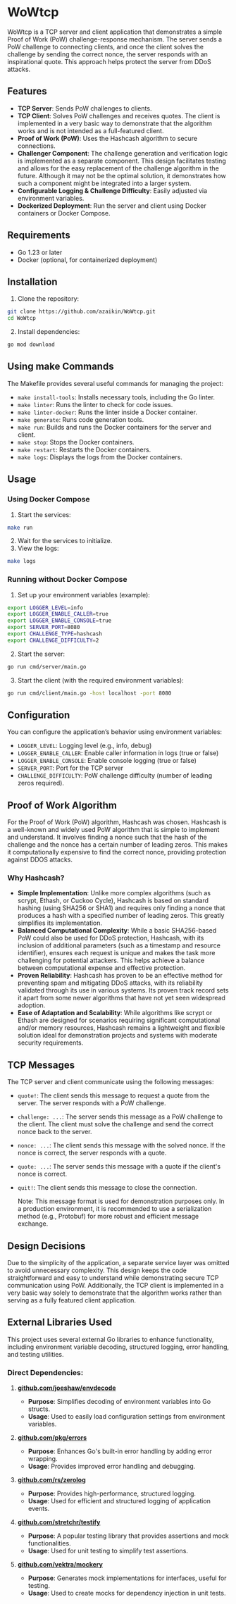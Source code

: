 # WoWtcp

WoWtcp is a TCP server and client application that demonstrates a simple Proof of Work (PoW) challenge-response mechanism. The server sends a PoW challenge to connecting clients, and once the client solves the challenge by sending the correct nonce, the server responds with an inspirational quote. This approach helps protect the server from DDoS attacks.

## Features

- **TCP Server**: Sends PoW challenges to clients.
- **TCP Client**: Solves PoW challenges and receives quotes. The client is implemented in a very basic way to demonstrate that the algorithm works and is not intended as a full-featured client.
- **Proof of Work (PoW)**: Uses the Hashcash algorithm to secure connections.
- **Challenger Component**: The challenge generation and verification logic is implemented as a separate component. This design facilitates testing and allows for the easy replacement of the challenge algorithm in the future. Although it may not be the optimal solution, it demonstrates how such a component might be integrated into a larger system.
- **Configurable Logging & Challenge Difficulty**: Easily adjusted via environment variables.
- **Dockerized Deployment**: Run the server and client using Docker containers or Docker Compose.

## Requirements

- Go 1.23 or later
- Docker (optional, for containerized deployment)

## Installation

1. Clone the repository:

```sh
git clone https://github.com/azaikin/WoWtcp.git
cd WoWtcp
```

2. Install dependencies:

```sh 
go mod download
```

## Using make Commands

The Makefile provides several useful commands for managing the project:

- `make install-tools`: Installs necessary tools, including the Go linter.
- `make linter`: Runs the linter to check for code issues.
- `make linter-docker`: Runs the linter inside a Docker container.
- `make generate`: Runs code generation tools.
- `make run`: Builds and runs the Docker containers for the server and client.
- `make stop`: Stops the Docker containers.
- `make restart`: Restarts the Docker containers.
- `make logs`: Displays the logs from the Docker containers.

## Usage

### Using Docker Compose

1. Start the services:
```sh
make run
```

2. Wait for the services to initialize.
3. View the logs: 
```sh
make logs
```

### Running without Docker Compose

1. Set up your environment variables (example):
```bash 
export LOGGER_LEVEL=info
export LOGGER_ENABLE_CALLER=true
export LOGGER_ENABLE_CONSOLE=true
export SERVER_PORT=8080
export CHALLENGE_TYPE=hashcash
export CHALLENGE_DIFFICULTY=2
```

2. Start the server:
```sh 
go run cmd/server/main.go
```

3. Start the client (with the required environment variables):
```sh
go run cmd/client/main.go -host localhost -port 8080
```

## Configuration

You can configure the application’s behavior using environment variables:

- `LOGGER_LEVEL`: Logging level (e.g., info, debug)
- `LOGGER_ENABLE_CALLER`: Enable caller information in logs (true or false)
- `LOGGER_ENABLE_CONSOLE`: Enable console logging (true or false)
- `SERVER_PORT`: Port for the TCP server
- `CHALLENGE_DIFFICULTY`: PoW challenge difficulty (number of leading zeros required).

## Proof of Work Algorithm

For the Proof of Work (PoW) algorithm, Hashcash was chosen. Hashcash is a well-known and widely used PoW algorithm that is simple to implement and understand. It involves finding a nonce such that the hash of the challenge and the nonce has a certain number of leading zeros. This makes it computationally expensive to find the correct nonce, providing protection against DDOS attacks.

### Why Hashcash?
- **Simple Implementation**: 
    Unlike more complex algorithms (such as scrypt, Ethash, or Cuckoo Cycle), Hashcash is based on standard hashing (using SHA256 or SHA1) and requires only finding a nonce that produces a hash with a specified number of leading zeros. This greatly simplifies its implementation.
- **Balanced Computational Complexity**:
    While a basic SHA256-based PoW could also be used for DDoS protection, Hashcash, with its inclusion of additional parameters (such as a timestamp and resource identifier), ensures each request is unique and makes the task more challenging for potential attackers. This helps achieve a balance between computational expense and effective protection.
- **Proven Reliability**:
    Hashcash has proven to be an effective method for preventing spam and mitigating DDoS attacks, with its reliability validated through its use in various systems. Its proven track record sets it apart from some newer algorithms that have not yet seen widespread adoption.
- **Ease of Adaptation and Scalability**:
    While algorithms like scrypt or Ethash are designed for scenarios requiring significant computational and/or memory resources, Hashcash remains a lightweight and flexible solution ideal for demonstration projects and systems with moderate security requirements.

## TCP Messages

The TCP server and client communicate using the following messages:
- `quote!`: The client sends this message to request a quote from the server. The server responds with a PoW challenge.
- `challenge: ...`: The server sends this message as a PoW challenge to the client. The client must solve the challenge and send the correct nonce back to the server.
- `nonce: ...`: The client sends this message with the solved nonce. If the nonce is correct, the server responds with a quote.
- `quote: ...`: The server sends this message with a quote if the client's nonce is correct.
- `quit!`: The client sends this message to close the connection.

	Note: This message format is used for demonstration purposes only. In a production environment, it is recommended to use a serialization method (e.g., Protobuf) for more robust and efficient message exchange.

## Design Decisions

Due to the simplicity of the application, a separate service layer was omitted to avoid unnecessary complexity. This design keeps the code straightforward and easy to understand while demonstrating secure TCP communication using PoW. Additionally, the TCP client is implemented in a very basic way solely to demonstrate that the algorithm works rather than serving as a fully featured client application.

## External Libraries Used

This project uses several external Go libraries to enhance functionality, including environment variable decoding, structured logging, error handling, and testing utilities.

### Direct Dependencies:

1. **[github.com/joeshaw/envdecode](https://github.com/joeshaw/envdecode)**
   - **Purpose**: Simplifies decoding of environment variables into Go structs.
   - **Usage**: Used to easily load configuration settings from environment variables.

2. **[github.com/pkg/errors](https://github.com/pkg/errors)**
   - **Purpose**: Enhances Go's built-in error handling by adding error wrapping.
   - **Usage**: Provides improved error handling and debugging.

3. **[github.com/rs/zerolog](https://github.com/rs/zerolog)**
   - **Purpose**: Provides high-performance, structured logging.
   - **Usage**: Used for efficient and structured logging of application events.

4. **[github.com/stretchr/testify](https://github.com/stretchr/testify)**
   - **Purpose**: A popular testing library that provides assertions and mock functionalities.
   - **Usage**: Used for unit testing to simplify test assertions.

5. **[github.com/vektra/mockery](https://github.com/vektra/mockery)**
   - **Purpose**: Generates mock implementations for interfaces, useful for testing.
   - **Usage**: Used to create mocks for dependency injection in unit tests.